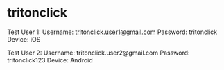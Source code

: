 # tritonclick
Test User 1:
  Username: tritonclick.user1@gmail.com
  Password: tritonclick
  Device: iOS
<tr>
Test User 2:
  Username: tritonclick.user2@gmail.com
  Password: tritonclick123
  Device: Android
